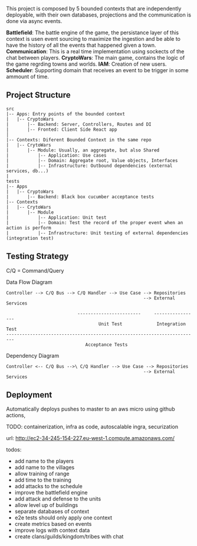 This project is composed by 5 bounded contexts that are independently deployable, with their own databases, projections and the communication is done via async events.

**Battlefield**: The battle engine of the game, the persistance layer of this context is usen event sourcing to maximize the ingestion and be able to have the history of all the events that happened given a town.
**Communication**: This is a real time implementation using sockects of the chat between players.
**CryptoWars**: The main game, contains the logic of the game regrding towns and worlds.
**IAM**: Creation of new users.
**Scheduler**: Supporting domain that receives an event to be trigger in some ammount of time.

## Project Structure

```
src
|-- Apps: Entry points of the bounded context
|   |-- CryptoWars
|       |-- Backend: Server, Controllers, Routes and DI
|       |-- Fronted: Client Side React app
│
|-- Contexts: Diferent Bounded Context in the same repo
|   |-- CrytoWars
|       |-- Module: Usually, an aggregate, but also Shared
|           |-- Application: Use cases
|           |-- Domain: Aggregate root, Value objects, Interfaces
|           |-- Infrastructure: Outbound dependencies (external services, db...)
|
tests
|-- Apps
|   |-- CryptoWars
|       |-- Backend: Black box cucumber acceptance tests
|-- Contexts
|   |-- CrytoWars
|       |-- Module
|           |-- Application: Unit test
|           |-- Domain: Test the record of the proper event when an action is perform
|           |-- Infrastructure: Unit testing of external dependencies (integration test)
```

## Testing Strategy

C/Q = Command/Query

Data Flow Diagram

```
Controller --> C/Q Bus --> C/Q Handler --> Use Case --> Repositories
                                                    --> External Services

                           ------------------------     -----------------
                                   Unit Test             Integration Test
-------------------------------------------------------------------------
                              Acceptance Tests

```

Dependency Diagram

```
Controller <-- C/Q Bus -->\ C/Q Handler --> Use Case --> Repositories
                                                    --> External Services

```

## Deployment

Automatically deploys pushes to master to an aws micro using github actions,

TODO: containerization, infra as code, autoscalable ingra, securization

url: http://ec2-34-245-154-227.eu-west-1.compute.amazonaws.com/

todos:

- add name to the players
- add name to the villages
- allow training of range
- add time to the training
- add attacks to the schedule
- improve the battlefield engine
- add attack and defense to the units
- allow level up of buildings
- separate databases of context
- e2e tests should only apply one context
- create metrics based on events
- improve logs with context data
- create clans/guilds/kingdom/tribes with chat
